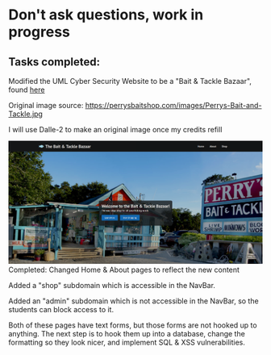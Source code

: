 # Don't ask questions, work in progress
## Tasks completed:
Modified the UML Cyber Security Website to be a "Bait & Tackle Bazaar", found [here](https://github.com/UML-Cyber-Security/UML_Cyberclub_Site)

Original image source: https://perrysbaitshop.com/images/Perrys-Bait-and-Tackle.jpg

I will use Dalle-2 to make an original image once my credits refill

![Picture](HomeScreenshot.png)
Completed:
Changed Home & About pages to reflect the new content

Added a "shop" subdomain which is accessible in the NavBar.

Added an "admin" subdomain which is not accessible in the NavBar, so the students can block access to it. 

Both of these pages have text forms, but those forms are not hooked up to anything. The next step is to hook them up into a database, change the formatting so they look nicer, and implement SQL & XSS vulnerabilities.
